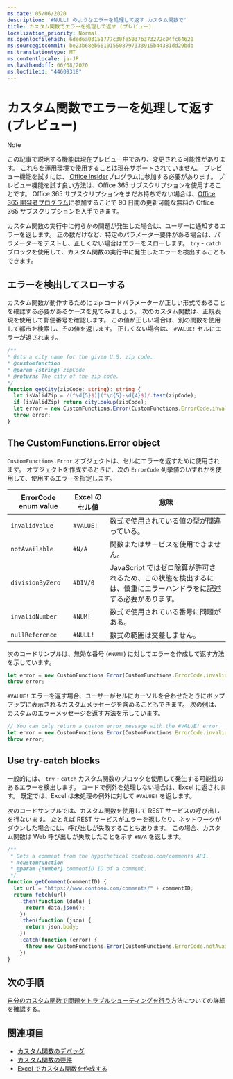 ```yaml
---
ms.date: 05/06/2020
description: '#NULL! のようなエラーを処理して返す カスタム関数で'
title: カスタム関数でエラーを処理して返す (プレビュー)
localization_priority: Normal
ms.openlocfilehash: 6ded6a03151777c30fe5037b373272c04fc64620
ms.sourcegitcommit: be23b68eb661015508797333915b44381dd29bdb
ms.translationtype: MT
ms.contentlocale: ja-JP
ms.lasthandoff: 06/08/2020
ms.locfileid: "44609318"
---
```

# <a name="handle-and-return-errors-from-your-custom-function-preview"></a>カスタム関数でエラーを処理して返す (プレビュー)

> [!NOTE]
> この記事で説明する機能は現在プレビュー中であり、変更される可能性があります。 これらを運用環境で使用することは現在サポートされていません。 プレビュー機能を試すには、 [Office Insider](https://insider.office.com/join)プログラムに参加する必要があります。  プレビュー機能を試す良い方法は、Office 365 サブスクリプションを使用することです。 Office 365 サブスクリプションをまだお持ちでない場合は、[Office 365 開発者プログラム](https://developer.microsoft.com/office/dev-program)に参加することで 90 日間の更新可能な無料の Office 365 サブスクリプションを入手できます。

カスタム関数の実行中に何らかの問題が発生した場合は、ユーザーに通知するエラーを返します。 正の数だけなど、特定のパラメーター要件がある場合は、パラメーターをテストし、正しくない場合はエラーをスローします。 `try` - `catch` ブロックを使用して、カスタム関数の実行中に発生したエラーを検出することもできます。

## <a name="detect-and-throw-an-error"></a>エラーを検出してスローする

カスタム関数が動作するために zip コードパラメーターが正しい形式であることを確認する必要があるケースを見てみましょう。 次のカスタム関数は、正規表現を使用して郵便番号を確認します。 この値が正しい場合は、別の関数を使用して都市を検索し、その値を返します。 正しくない場合は、 `#VALUE!` セルにエラーが返されます。

```typescript
/**
* Gets a city name for the given U.S. zip code.
* @customfunction
* @param {string} zipCode
* @returns The city of the zip code.
*/
function getCity(zipCode: string): string {
  let isValidZip = /(^\d{5}$)|(^\d{5}-\d{4}$)/.test(zipCode);
  if (isValidZip) return cityLookup(zipCode);
  let error = new CustomFunctions.Error(CustomFunctions.ErrorCode.invalidValue, "Please provide a valid U.S. zip code.");
  throw error;
}
```

## <a name="the-customfunctionserror-object"></a>The CustomFunctions.Error object

`CustomFunctions.Error` オブジェクトは、セルにエラーを返すために使用されます。 オブジェクトを作成するときに、次の `ErrorCode` 列挙値のいずれかを使用して、使用するエラーを指定します。


|ErrorCode enum value  |Excel のセル値  |意味  |
|---------------|---------|---------|
|`invalidValue`   | `#VALUE!` | 数式で使用されている値の型が間違っている。 |
|`notAvailable`   | `#N/A`    | 関数またはサービスを使用できません。 |
|`divisionByZero` | `#DIV/0`  | JavaScript ではゼロ除算が許可されるため、この状態を検出するには、慎重にエラーハンドラをに記述する必要があります。 |
|`invalidNumber`  | `#NUM!`   | 数式で使用されている番号に問題がある。 |
|`nullReference`  | `#NULL!`  | 数式の範囲は交差しません。 |

次のコードサンプルは、無効な番号 (`#NUM!`) に対してエラーを作成して返す方法を示しています。

```typescript
let error = new CustomFunctions.Error(CustomFunctions.ErrorCode.invalidNumber);
throw error;
```

`#VALUE!` エラーを返す場合、ユーザーがセルにカーソルを合わせたときにポップアップに表示されるカスタムメッセージを含めることもできます。 次の例は、カスタムのエラーメッセージを返す方法を示しています。

```typescript
// You can only return a custom error message with the #VALUE! error
let error = new CustomFunctions.Error(CustomFunctions.ErrorCode.invalidValue, "The parameter can only contain lowercase characters.");
throw error;
```

## <a name="use-try-catch-blocks"></a>Use try-catch blocks

一般的には、 `try` - `catch` カスタム関数のブロックを使用して発生する可能性のあるエラーを検出します。 コードで例外を処理しない場合は、Excel に返されます。 既定では、Excel は未処理の例外に対して `#VALUE!` を返します。

次のコードサンプルでは、カスタム関数を使用して REST サービスの呼び出しを行ないます。 たとえば REST サービスがエラーを返したり、ネットワークがダウンした場合には、呼び出しが失敗することもあります。 この場合、カスタム関数は Web 呼び出しが失敗したことを示す `#N/A` を返します。


```typescript
/**
 * Gets a comment from the hypothetical contoso.com/comments API.
 * @customfunction
 * @param {number} commentID ID of a comment.
 */
function getComment(commentID) {
  let url = "https://www.contoso.com/comments/" + commentID;
  return fetch(url)
    .then(function (data) {
      return data.json();
    })
    .then(function (json) {
      return json.body;
    })
    .catch(function (error) {
      throw new CustomFunctions.Error(CustomFunctions.ErrorCode.notAvailable);
    })
}
```

## <a name="next-steps"></a>次の手順

[自分のカスタム関数で問題をトラブルシューティングを行う](custom-functions-troubleshooting.md)方法についての詳細を確認する。

## <a name="see-also"></a>関連項目

* [カスタム関数のデバッグ](custom-functions-debugging.md)
* [カスタム関数の要件](custom-functions-requirement-sets.md)
* [Excel でカスタム関数を作成する](custom-functions-overview.md)
